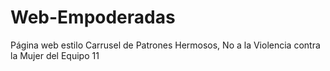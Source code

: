 # Web-Empoderadas
Página web estilo Carrusel de Patrones Hermosos, No a la Violencia contra la Mujer del Equipo 11
